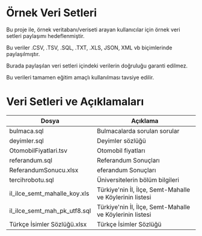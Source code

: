 # Örnek Veri Setleri

Bu proje ile, örnek veritabanı/veriseti arayan kullanıcılar için örnek veri setleri paylaşımı hedeflenmiştir.

Bu veriler .CSV, .TSV, .SQL, .TXT, .XLS, JSON, XML vb biçimlerinde paylaşılmıştır.

Burada paylaşılan veri setleri içindeki verilerin doğruluğu garanti edilmez.

Bu verileri tamamen eğitim amaçlı kullanılması tavsiye edilir.

# Veri Setleri ve Açıklamaları

|Dosya|Açıklama|
|----|----|
|bulmaca.sql|Bulmacalarda sorulan sorular|
|deyimler.sql|Deyimler sözlüğü|
|OtomobilFiyatlari.tsv|Otomobil fiyatları|
|referandum.sql|Referandum Sonuçları|
|ReferandumSonucu.xlsx|eferandum Sonuçları|
|tercihrobotu.sql|Üniversitelerin bölüm bilgileri|
|il_ilce_semt_mahalle_koy.xls|Türkiye'nin İl, İlçe, Semt-Mahalle ve Köylerinin listesi|
|il_ilce_semt_mah_pk_utf8.sql|Türkiye'nin İl, İlçe, Semt-Mahalle ve Köylerinin listesi|
|Türkçe İsimler Sözlüğü.xlsx|Türkçe İsimler Sözlüğü|